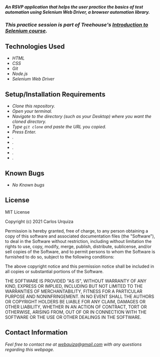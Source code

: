 #### _An RSVP application that helps the user practice the basics of test automation using Selenium Web Driver, a browser automation library._

### _This practice session is part of Treehouse's [Introduction to Selenium course](https://teamtreehouse.com/library/introduction-to-selenium)._

## Technologies Used

* _HTML_
* _CSS_
* _Git_
* _Node.js_
* _Selenium Web Driver_

## Setup/Installation Requirements

* _Clone this repository._
* _Open your terminal._
* _Navigate to the directory (such as your Desktop) where you want the cloned directory._
* _Type `git clone` and paste the URL you copied._
* _Press Enter._
* _._
* _._
* _._
* _._
* _._

## Known Bugs

* _No Known bugs_

## License

MIT License

Copyright (c) 2021 Carlos Urquiza

Permission is hereby granted, free of charge, to any person obtaining a copy
of this software and associated documentation files (the "Software"), to deal
in the Software without restriction, including without limitation the rights
to use, copy, modify, merge, publish, distribute, sublicense, and/or sell
copies of the Software, and to permit persons to whom the Software is
furnished to do so, subject to the following conditions:

The above copyright notice and this permission notice shall be included in all
copies or substantial portions of the Software.

THE SOFTWARE IS PROVIDED "AS IS", WITHOUT WARRANTY OF ANY KIND, EXPRESS OR
IMPLIED, INCLUDING BUT NOT LIMITED TO THE WARRANTIES OF MERCHANTABILITY,
FITNESS FOR A PARTICULAR PURPOSE AND NONINFRINGEMENT. IN NO EVENT SHALL THE
AUTHORS OR COPYRIGHT HOLDERS BE LIABLE FOR ANY CLAIM, DAMAGES OR OTHER
LIABILITY, WHETHER IN AN ACTION OF CONTRACT, TORT OR OTHERWISE, ARISING FROM,
OUT OF OR IN CONNECTION WITH THE SOFTWARE OR THE USE OR OTHER DEALINGS IN THE
SOFTWARE.

## Contact Information

_Feel free to contact me at webquiza@gmail.com with any questions regarding this webpage._